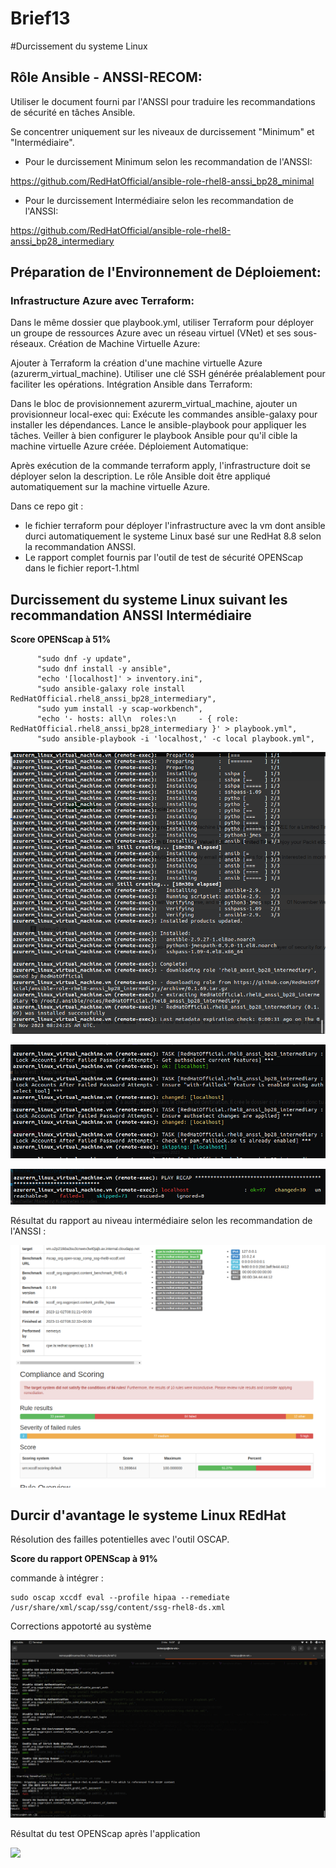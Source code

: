 # Brief13 
#Durcissement du systeme Linux

## Rôle Ansible - ANSSI-RECOM:


Utiliser le document fourni par l'ANSSI pour traduire les recommandations de sécurité en tâches Ansible.

Se concentrer uniquement sur les niveaux de durcissement "Minimum" et "Intermédiaire".


- Pour le durcissement Minimum selon les recommandation de l'ANSSI:

https://github.com/RedHatOfficial/ansible-role-rhel8-anssi_bp28_minimal

- Pour le durcissement Intermédiaire selon les recommandation de l'ANSSI:

https://github.com/RedHatOfficial/ansible-role-rhel8-anssi_bp28_intermediary


## Préparation de l'Environnement de Déploiement:


### Infrastructure Azure avec Terraform:

Dans le même dossier que playbook.yml, utiliser Terraform pour déployer un groupe de ressources Azure avec un réseau virtuel (VNet) et ses sous-réseaux.
Création de Machine Virtuelle Azure:

Ajouter à Terraform la création d'une machine virtuelle Azure (azurerm_virtual_machine).
Utiliser une clé SSH générée préalablement pour faciliter les opérations.
Intégration Ansible dans Terraform:

Dans le bloc de provisionnement azurerm_virtual_machine, ajouter un provisionneur local-exec qui:
Exécute les commandes ansible-galaxy pour installer les dépendances.
Lance le ansible-playbook pour appliquer les tâches.
Veiller à bien configurer le playbook Ansible pour qu'il cible la machine virtuelle Azure créée.
Déploiement Automatique:

Après exécution de la commande terraform apply, l'infrastructure doit se déployer selon la description.
Le rôle Ansible doit être appliqué automatiquement sur la machine virtuelle Azure.

Dans ce repo git :

- le fichier terraform pour déployer l'infrastructure avec la vm dont ansible durci automatiquement le systeme Linux basé sur une RedHat 8.8 selon la recommandation ANSSI.
- Le rapport complet fournis par l'outil de test de sécurité OPENScap dans le fichier report-1.html



## Durcissement du systeme Linux suivant les recommandation ANSSI Intermédiaire 
**Score OPENScap à 51%**

```
      "sudo dnf -y update",
      "sudo dnf install -y ansible",
      "echo '[localhost]' > inventory.ini",
      "sudo ansible-galaxy role install RedHatOfficial.rhel8_anssi_bp28_intermediary",
      "sudo yum install -y scap-workbench",
      "echo '- hosts: all\n  roles:\n     - { role: RedHatOfficial.rhel8_anssi_bp28_intermediary }' > playbook.yml",
      "sudo ansible-playbook -i 'localhost,' -c local playbook.yml",
```

![](https://github.com/simplon-nicolasmarty/Brief13-oscap-redhat/blob/main/Capture%20d%E2%80%99%C3%A9cran%20du%202023-11-02%2009-25-10.png)

![](https://github.com/simplon-nicolasmarty/Brief13-oscap-redhat/blob/main/Capture%20d%E2%80%99%C3%A9cran%20du%202023-11-02%2009-31-21.png)

![](https://github.com/simplon-nicolasmarty/Brief13-oscap-redhat/blob/main/Capture%20d%E2%80%99%C3%A9cran%20du%202023-11-02%2009-31-55.png)

Résultat du rapport au niveau intermédiaire selon les recommandation de l'ANSSI :

![](https://github.com/simplon-nicolasmarty/Brief13-oscap-redhat/blob/main/Capture%20d%E2%80%99%C3%A9cran%20du%202023-11-02%2009-43-18.png)


## Durcir d'avantage le systeme Linux REdHat

Résolution des failles potentielles avec l'outil OSCAP.

**Score du rapport OPENScap à 91%**

commande à intégrer :
```
sudo oscap xccdf eval --profile hipaa --remediate /usr/share/xml/scap/ssg/content/ssg-rhel8-ds.xml
```
Corrections appotorté au système

![](https://github.com/simplon-nicolasmarty/Brief13-oscap-redhat/blob/main/Capture%20d%E2%80%99%C3%A9cran%20du%202023-11-02%2016-07-37.png)

Résultat du test OPENScap après l'application

![](https://github.com/simplon-nicolasmarty/Brief13-oscap-redhat/blob/main/Capture%20d'%C3%A9cran%202023-10-23%20135530.png)
